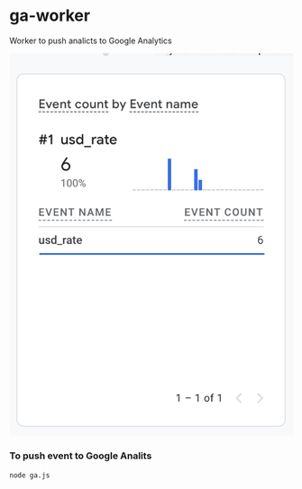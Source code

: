 # ga-worker

Worker to push analicts to Google Analytics

![Example Screenshot](./ga-usd-rate-event.png?raw=true "Example Screenshot")

### To push event to Google Analits

```bash
node ga.js
```
